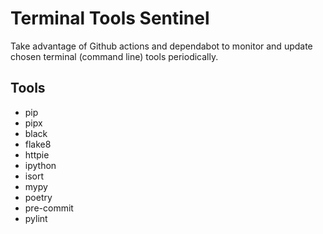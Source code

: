 # Terminal Tools Sentinel

Take advantage of Github actions and dependabot to monitor and update chosen terminal (command line) tools periodically.

## Tools
- pip
- pipx
- black
- flake8
- httpie
- ipython
- isort
- mypy
- poetry
- pre-commit
- pylint

